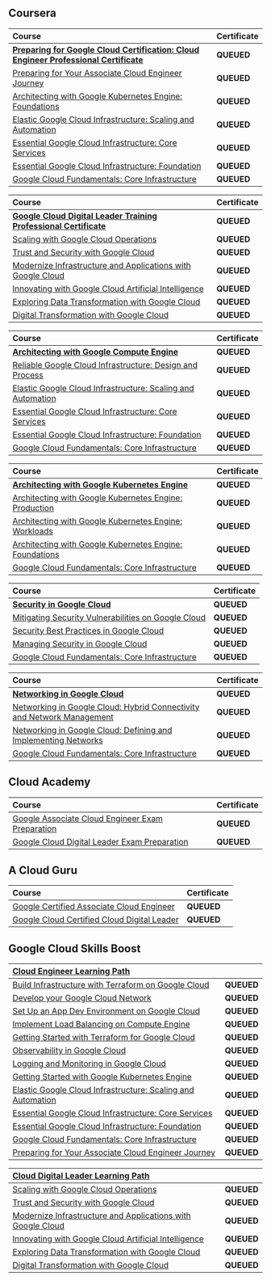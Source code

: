 ## Coursera

<div align="justify">

| Course | Certificate |
| :----- | :----- |
| [**Preparing for Google Cloud Certification: Cloud Engineer Professional Certificate**]() | **QUEUED** |
| [Preparing for Your Associate Cloud Engineer Journey]() | **QUEUED** |
| [Architecting with Google Kubernetes Engine: Foundations]() | **QUEUED** |
| [Elastic Google Cloud Infrastructure: Scaling and Automation]() | **QUEUED** |
| [Essential Google Cloud Infrastructure: Core Services]() | **QUEUED** |
| [Essential Google Cloud Infrastructure: Foundation]() | **QUEUED** |
| [Google Cloud Fundamentals: Core Infrastructure]() | **QUEUED** |

</div>

<div align="justify">

| Course | Certificate |
| :----- | :----- |
| [**Google Cloud Digital Leader Training Professional Certificate**]() | **QUEUED** |
| [Scaling with Google Cloud Operations]() | **QUEUED** |
| [Trust and Security with Google Cloud]() | **QUEUED** |
| [Modernize Infrastructure and Applications with Google Cloud]() | **QUEUED** |
| [Innovating with Google Cloud Artificial Intelligence]() | **QUEUED** |
| [Exploring Data Transformation with Google Cloud]() | **QUEUED** |
| [Digital Transformation with Google Cloud]() | **QUEUED** |

</div>

<div align="justify">

| Course | Certificate |
| :----- | :----- |
| [**Architecting with Google Compute Engine**]() | **QUEUED** |
| [Reliable Google Cloud Infrastructure: Design and Process]() | **QUEUED** |
| [Elastic Google Cloud Infrastructure: Scaling and Automation]() | **QUEUED** |
| [Essential Google Cloud Infrastructure: Core Services]() | **QUEUED** |
| [Essential Google Cloud Infrastructure: Foundation]() | **QUEUED** |
| [Google Cloud Fundamentals: Core Infrastructure]() | **QUEUED** |

</div>

<div align="justify">

| Course | Certificate |
| :----- | :----- |
| [**Architecting with Google Kubernetes Engine**]() | **QUEUED** |
| [Architecting with Google Kubernetes Engine: Production]() | **QUEUED** |
| [Architecting with Google Kubernetes Engine: Workloads]() | **QUEUED** |
| [Architecting with Google Kubernetes Engine: Foundations]() | **QUEUED** |
| [Google Cloud Fundamentals: Core Infrastructure]() | **QUEUED** |

</div>

<div align="justify">

| Course | Certificate |
| :----- | :----- |
| [**Security in Google Cloud**]() | **QUEUED** |
| [Mitigating Security Vulnerabilities on Google Cloud]() | **QUEUED** |
| [Security Best Practices in Google Cloud]() | **QUEUED** |
| [Managing Security in Google Cloud]() | **QUEUED** |
| [Google Cloud Fundamentals: Core Infrastructure]() | **QUEUED** |

</div>

<div align="justify">

| Course | Certificate |
| :----- | :----- |
| [**Networking in Google Cloud**]() | **QUEUED** |
| [Networking in Google Cloud: Hybrid Connectivity and Network Management]() | **QUEUED** |
| [Networking in Google Cloud: Defining and Implementing Networks]() | **QUEUED** |
| [Google Cloud Fundamentals: Core Infrastructure]() | **QUEUED** |

</div>

## Cloud Academy

<div align="justify">

| Course | Certificate |
| :----- | :----- |
| [Google Associate Cloud Engineer Exam Preparation]() | **QUEUED** |
| [Google Cloud Digital Leader Exam Preparation]() | **QUEUED** |

</div>

## A Cloud Guru

<div align="justify">

| Course | Certificate |
| :----- | :----- |
| [Google Certified Associate Cloud Engineer]() | **QUEUED** |
| [Google Cloud Certified Cloud Digital Leader]() | **QUEUED** |

</div>

## Google Cloud Skills Boost

<div align="justify">

| [**Cloud Engineer Learning Path**](https://www.cloudskillsboost.google/paths/11) |  |
| :----- | :----- |
| [Build Infrastructure with Terraform on Google Cloud](https://www.cloudskillsboost.google/paths/11/course_templates/636) | **QUEUED** |
| [Develop your Google Cloud Network](https://www.cloudskillsboost.google/paths/11/course_templates/625) | **QUEUED** |
| [Set Up an App Dev Environment on Google Cloud](https://www.cloudskillsboost.google/paths/11/course_templates/637) | **QUEUED** |
| [Implement Load Balancing on Compute Engine](https://www.cloudskillsboost.google/paths/11/course_templates/648) | **QUEUED** |
| [Getting Started with Terraform for Google Cloud](https://www.cloudskillsboost.google/paths/11/course_templates/443) | **QUEUED** |
| [Observability in Google Cloud](https://www.cloudskillsboost.google/paths/11/course_templates/864) | **QUEUED** |
| [Logging and Monitoring in Google Cloud](https://www.cloudskillsboost.google/paths/11/course_templates/99) | **QUEUED** |
| [Getting Started with Google Kubernetes Engine](https://www.cloudskillsboost.google/paths/11/course_templates/2) | **QUEUED** |
| [Elastic Google Cloud Infrastructure: Scaling and Automation](https://www.cloudskillsboost.google/paths/11/course_templates/178) | **QUEUED** |
| [Essential Google Cloud Infrastructure: Core Services](https://www.cloudskillsboost.google/paths/11/course_templates/49) | **QUEUED** |
| [Essential Google Cloud Infrastructure: Foundation](https://www.cloudskillsboost.google/paths/11/course_templates/50) | **QUEUED** |
| [Google Cloud Fundamentals: Core Infrastructure](https://www.cloudskillsboost.google/paths/11/course_templates/60) | **QUEUED** |
| [Preparing for Your Associate Cloud Engineer Journey](https://www.cloudskillsboost.google/paths/11/course_templates/77) | **QUEUED** |

</div>

<div align="justify">

| [**Cloud Digital Leader Learning Path**](https://www.cloudskillsboost.google/paths/9) |  |
| :----- | :----- |
| [Scaling with Google Cloud Operations](https://www.cloudskillsboost.google/paths/9/course_templates/271) | **QUEUED** |
| [Trust and Security with Google Cloud](https://www.cloudskillsboost.google/paths/9/course_templates/945) | **QUEUED** |
| [Modernize Infrastructure and Applications with Google Cloud](https://www.cloudskillsboost.google/paths/9/course_templates/265) | **QUEUED** |
| [Innovating with Google Cloud Artificial Intelligence](https://www.cloudskillsboost.google/paths/9/course_templates/946) | **QUEUED** |
| [Exploring Data Transformation with Google Cloud](https://www.cloudskillsboost.google/paths/9/course_templates/267) | **QUEUED** |
| [Digital Transformation with Google Cloud](https://www.cloudskillsboost.google/paths/9/course_templates/266) | **QUEUED** |

</div>
